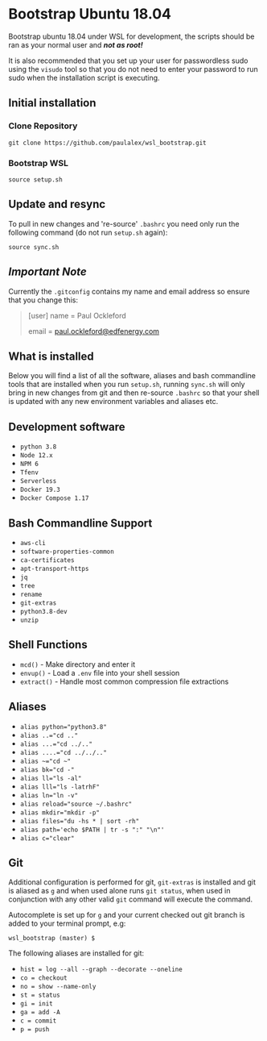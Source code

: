 # Bootstrap Ubuntu 18.04

Bootstrap ubuntu 18.04 under WSL for development, the scripts should be ran as your normal user and ***not as root!***

It is also recommended that you set up your user for passwordless sudo using the `visudo` tool so that you do not need to enter your password to run sudo
when the installation script is executing.

## Initial installation

### Clone Repository

  `git clone https://github.com/paulalex/wsl_bootstrap.git`

### Bootstrap WSL

`source setup.sh`

## Update and resync

To pull in new changes and 're-source' `.bashrc` you need only run the following command (do not run `setup.sh` again):

`source sync.sh`

## ***Important Note***

Currently the `.gitconfig` contains my name and email address so ensure that you change this:

> [user]
> name = Paul Ockleford
>
> email = paul.ockleford@edfenergy.com

## What is installed

Below you will find a list of all the software, aliases and bash commandline tools that are installed when you run `setup.sh`, running `sync.sh` will only bring in new changes from git and then re-source `.bashrc` so that your shell is updated with any new environment variables and aliases etc.

## Development software

* `python 3.8`
* `Node 12.x`
* `NPM 6`
* `Tfenv`
* `Serverless`
* `Docker 19.3`
* `Docker Compose 1.17`

## Bash Commandline Support

* `aws-cli`
* `software-properties-common`
* `ca-certificates`
* `apt-transport-https`
* `jq`
* `tree`
* `rename`
* `git-extras`
* `python3.8-dev` 
* `unzip`

## Shell Functions

* `mcd()` - Make directory and enter it
* `envup()` - Load a `.env` file into your shell session
* `extract()` - Handle most common compression file extractions

## Aliases

* `alias python="python3.8"`
* `alias ..="cd .."`
* `alias ...="cd ../.."`
* `alias ....="cd ../../.."`
* `alias ~="cd ~"`
* `alias bk="cd -"`
* `alias ll="ls -al"`
* `alias lll="ls -latrhF"`
* `alias ln="ln -v"`
* `alias reload="source ~/.bashrc"`
* `alias mkdir="mkdir -p"`
* `alias files="du -hs * | sort -rh"`
* `alias path='echo $PATH | tr -s ":" "\n"'`
* `alias c="clear"`

## Git

Additional configuration is performed for git, `git-extras` is installed and git is aliased as `g` and when used alone runs `git status`, when used in conjunction with any other valid `git` command will execute the command.

Autocomplete is set up for `g` and your current checked out git branch is added to your terminal prompt, e.g:

`wsl_bootstrap (master) $`

The following aliases are installed for git:

* `hist = log --all --graph --decorate --oneline`
* `co = checkout`
* `no = show --name-only`
* `st = status`
* `gi = init`
* `ga = add -A`
* `c = commit`
* `p = push`
